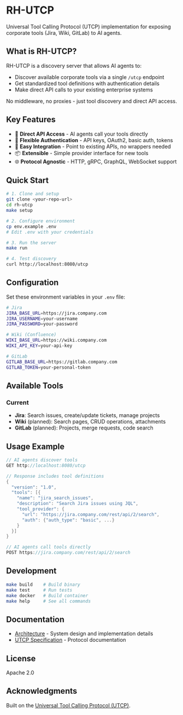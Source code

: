 # RH-UTCP

Universal Tool Calling Protocol (UTCP) implementation for exposing corporate tools (Jira, Wiki, GitLab) to AI agents.

## What is RH-UTCP?

RH-UTCP is a discovery server that allows AI agents to:
- Discover available corporate tools via a single `/utcp` endpoint
- Get standardized tool definitions with authentication details
- Make direct API calls to your existing enterprise systems

No middleware, no proxies - just tool discovery and direct API access.

## Key Features

- 🚀 **Direct API Access** - AI agents call your tools directly
- 🔐 **Flexible Authentication** - API keys, OAuth2, basic auth, tokens
- 🔧 **Easy Integration** - Point to existing APIs, no wrappers needed
- 📦 **Extensible** - Simple provider interface for new tools
- 🌐 **Protocol Agnostic** - HTTP, gRPC, GraphQL, WebSocket support

## Quick Start

```bash
# 1. Clone and setup
git clone <your-repo-url>
cd rh-utcp
make setup

# 2. Configure environment
cp env.example .env
# Edit .env with your credentials

# 3. Run the server
make run

# 4. Test discovery
curl http://localhost:8080/utcp
```

## Configuration

Set these environment variables in your `.env` file:

```bash
# Jira
JIRA_BASE_URL=https://jira.company.com
JIRA_USERNAME=your-username
JIRA_PASSWORD=your-password

# Wiki (Confluence)
WIKI_BASE_URL=https://wiki.company.com
WIKI_API_KEY=your-api-key

# GitLab
GITLAB_BASE_URL=https://gitlab.company.com
GITLAB_TOKEN=your-personal-token
```

## Available Tools

### Current
- **Jira**: Search issues, create/update tickets, manage projects
- **Wiki** (planned): Search pages, CRUD operations, attachments
- **GitLab** (planned): Projects, merge requests, code search

## Usage Example

```go
// AI agents discover tools
GET http://localhost:8080/utcp

// Response includes tool definitions
{
  "version": "1.0",
  "tools": [{
    "name": "jira_search_issues",
    "description": "Search Jira issues using JQL",
    "tool_provider": {
      "url": "https://jira.company.com/rest/api/2/search",
      "auth": {"auth_type": "basic", ...}
    }
  }]
}

// AI agents call tools directly
POST https://jira.company.com/rest/api/2/search
```

## Development

```bash
make build    # Build binary
make test     # Run tests
make docker   # Build container
make help     # See all commands
```

## Documentation

- [Architecture](./docs/ARCHITECTURE.md) - System design and implementation details
- [UTCP Specification](https://github.com/universal-tool-calling-protocol/utcp-specification) - Protocol documentation

## License

Apache 2.0

## Acknowledgments

Built on the [Universal Tool Calling Protocol (UTCP)](https://github.com/universal-tool-calling-protocol/utcp-specification). 